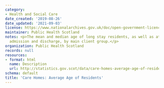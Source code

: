 ```yaml
---
category:
- Health and Social Care
date_created: '2019-08-26'
date_updated: '2021-09-03'
license: https://www.nationalarchives.gov.uk/doc/open-government-licence/version/3/
maintainer: Public Health Scotland
notes: <p>The mean and median age of long stay residents, as well as at the time of
  admission and discharge, by main client group.</p>
organization: Public Health Scotland
records: null
resources:
- format: html
  name: Description
  url: http://statistics.gov.scot/data/care-homes-average-age-of-residents
schema: default
title: 'Care Homes: Average Age of Residents'
---
```

